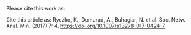 Please cite this work as:

Cite this article as:
Ryczko, K., Domurad, A., Buhagiar, N. et al. Soc. Netw. Anal. Min. (2017) 7: 4. 
https://doi.org/10.1007/s13278-017-0424-7
